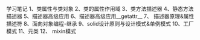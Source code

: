 学习笔记
1、类属性与类对象
2、类的属性作用域
3、类方法描述器
4、静态方法描述器
5、描述器高级应用
6、描述器高级应用__getattr__
7、 描述器原理&属性描述符
8、面向对象编程-继承
9、solid设计原则与设计模式&单例模式
10、工厂模式
11、元类
12、 mixin模式
